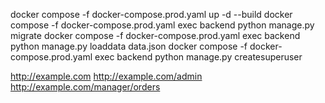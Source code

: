 docker compose -f docker-compose.prod.yaml up -d --build
docker compose -f docker-compose.prod.yaml exec backend python manage.py migrate
docker compose -f docker-compose.prod.yaml exec backend python manage.py loaddata data.json
docker compose -f docker-compose.prod.yaml exec backend python manage.py createsuperuser

http://example.com
http://example.com/admin
http://example.com/manager/orders
